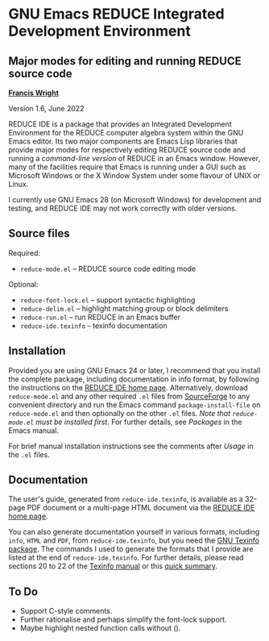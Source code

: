 GNU Emacs REDUCE Integrated Development Environment
===================================================
Major modes for editing and running REDUCE source code
------------------------------------------------------

**[Francis Wright](https://sourceforge.net/u/fjwright)**

Version 1.6, June 2022

REDUCE IDE is a package that provides an Integrated Development Environment for the REDUCE computer algebra system within the GNU Emacs editor.  Its two major components are Emacs Lisp libraries that provide major modes for respectively editing REDUCE source code and running a *command-line version* of REDUCE in an Emacs window.  However, many of the facilities require that Emacs is running under a GUI such as Microsoft Windows or the X Window System under some flavour of UNIX or Linux.

I currently use GNU Emacs 28 (on Microsoft Windows) for development and testing, and REDUCE IDE may not work correctly with older versions.

Source files
------------

Required:

* `reduce-mode.el`  &ndash;  REDUCE source code editing mode

Optional:

* `reduce-font-lock.el`  &ndash;  support syntactic highlighting
* `reduce-delim.el`  &ndash;  highlight matching group or block delimiters
* `reduce-run.el`  &ndash;  run REDUCE in an Emacs buffer
* `reduce-ide.texinfo`  &ndash;  texinfo documentation

Installation
------------

Provided you are using GNU Emacs 24 or later, I recommend that you install the complete package, including documentation in info format, by following the instructions on the [REDUCE IDE home page](https://reduce-algebra.sourceforge.io/reduce-ide/).  Alternatively, download `reduce-mode.el` and any other required `.el` files from [SourceForge](https://sourceforge.net/p/reduce-algebra/code/HEAD/tree/trunk/generic/emacs/) to any convenient directory and run the Emacs command `package-install-file` on `reduce-mode.el` and then optionally on the other `.el` files.  *Note that `reduce-mode.el` must be installed first*.  For further details, see *Packages* in the Emacs manual.

For brief manual installation instructions see the comments after *Usage* in the `.el` files.

Documentation
-------------

The user's guide, generated from `reduce-ide.texinfo`, is available as a 32-page PDF document or a multi-page HTML document via the [REDUCE IDE home page](https://reduce-algebra.sourceforge.io/reduce-ide/).

You can also generate documentation yourself in various formats, including `info`, `HTML` and `PDF`, from `reduce-ide.texinfo`, but you need the [GNU Texinfo package](https://www.gnu.org/software/texinfo/).  The commands I used to generate the formats that I provide are listed at the end of `reduce-ide.texinfo`.  For further details, please read sections 20 to 22 of the [Texinfo manual](https://www.gnu.org/software/texinfo/manual/texinfo/) or this [quick summary](https://en.wikipedia.org/wiki/Texinfo).

To Do
-----

* Support C-style comments.
* Further rationalise and perhaps simplify the font-lock support.
* Maybe highlight nested function calls without ().
